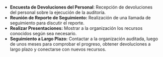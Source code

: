 - **Encuesta de Devoluciones del Personal**: Recepción de devoluciones del personal sobre la ejecución de la auditoría.
- **Reunión de Reporte de Seguimiento:** Realización de una llamada de seguimiento para discutir el reporte.
- **Realizar Presentaciones:** Mostrar a la organización los recursos conocidos según sea necesario.
- **Seguimiento a Largo Plazo:** Contactar a la organización auditada, luego de unos meses para comprobar el progreso, obtener devoluciones a largo plazo y conectarse con nuevos recursos.
